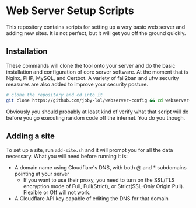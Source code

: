 # Web Server Setup Scripts

This repository contains scripts for setting up a very basic web server and adding new sites. It is not perfect, but it will get you off the ground quickly.

## Installation

These commands will clone the tool onto your server and do the basic installation and configuration of core server software. At the moment that is Nginx, PHP, MySQL, and Certbot. A variety of fail2ban and ufw security measures are also added to improve your security posture.

```bash
# clone the repository and cd into it
git clone https://github.com/joby-lol/webserver-config && cd webserver-config && sudo ./install.sh
```

Obviously you should probably at least kind of verify what that script will do before you go executing random code off the internet. You do you though.

## Adding a site

To set up a site, run `add-site.sh` and it will prompt you for all the data necessary. What you will need before running it is:

* A domain name using Cloudflare's DNS, with both @ and * subdomains pointing at your server
  * If you want to use their proxy, you need to turn on the SSL/TLS encryption mode of Full, Full(Strict), or Strict(SSL-Only Origin Pull). Flexible or Off will not work.
* A Cloudflare API key capable of editing the DNS for that domain
